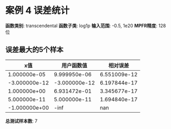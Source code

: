 # 案例 4 误差统计

**函数类别**: transcendental
**函数子类**: log1p
**输入范围**: -0.5, 1e20
**MPFR精度**: 128 位

## 误差最大的5个样本

| x值 | 用户函数值 | 相对误差 |
|-----|-----------|----------|
| 1.000000e-05 | 9.999950e-06 | 6.551009e-12 |
| -3.000000e-12 | -3.000000e-12 | 6.197844e-17 |
| 1.000000e+00 | 6.931472e-01 | 3.345677e-17 |
| 5.000000e-11 | 5.000000e-11 | 1.694840e-17 |
| -1.000000e+00 | -inf | nan |

**总测试样本数**: 7
